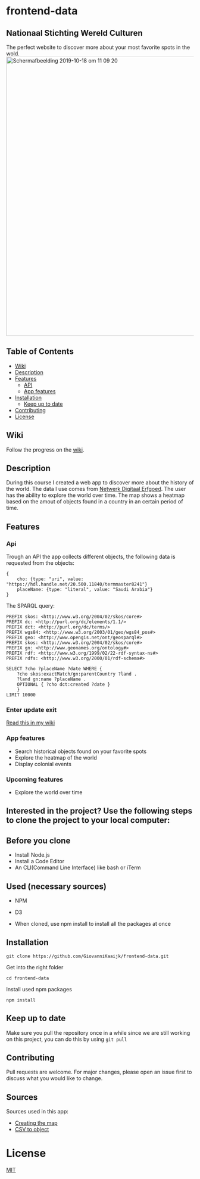 # frontend-data

## Nationaal Stichting Wereld Culturen
The perfect website to discover more about your most favorite spots in the wold.
<img width="750" alt="Schermafbeelding 2019-10-18 om 11 09 20" src="https://user-images.githubusercontent.com/43671292/68860278-82cf6d00-06e9-11ea-92b6-07dba0ee7684.png">

## Table of Contents

- [Wiki](#Wiki)
- [Description](#Description)
- [Features](#Features)
  - [API](#API)
  - [App features](#app-features)
- [Installation](#Installation)
  - [Keep up to date](#Keep-up-to-date)
- [Contributing](#Contributing)
- [License](#License)

## Wiki

Follow the progress on the [wiki](https://github.com/GiovanniKaaijk/frontend-data/wiki).

## Description

During this course I created a web app to discover more about the history of the world. The data I use comes from [Netwerk Digitaal Erfgoed](https://www.netwerkdigitaalerfgoed.nl/). The user has the ability to explore the world over time. The map shows a heatmap based on the amout of objects found in a country in an certain period of time.

## Features

### Api

Trough an API the app collects different objects, the following data is requested from the objects:
```
{
    cho: {type: "uri", value: "https://hdl.handle.net/20.500.11840/termmaster8241"}
    placeName: {type: "literal", value: "Saudi Arabia"}
}
```
The SPARQL query:
```
PREFIX skos: <http://www.w3.org/2004/02/skos/core#>
PREFIX dc: <http://purl.org/dc/elements/1.1/>
PREFIX dct: <http://purl.org/dc/terms/>
PREFIX wgs84: <http://www.w3.org/2003/01/geo/wgs84_pos#>
PREFIX geo: <http://www.opengis.net/ont/geosparql#>
PREFIX skos: <http://www.w3.org/2004/02/skos/core#>
PREFIX gn: <http://www.geonames.org/ontology#>
PREFIX rdf: <http://www.w3.org/1999/02/22-rdf-syntax-ns#>
PREFIX rdfs: <http://www.w3.org/2000/01/rdf-schema#>

SELECT ?cho ?placeName ?date WHERE {
    ?cho skos:exactMatch/gn:parentCountry ?land .
    ?land gn:name ?placeName .
    OPTIONAL { ?cho dct:created ?date }
    } 
LIMIT 10000
```

### Enter update exit
[Read this in my wiki](https://github.com/GiovanniKaaijk/frontend-data/wiki/3-Enter-update-exit-explained)

### App features
- Search historical objects found on your favorite spots
- Explore the heatmap of the world
- Display colonial events 

### Upcoming features
- Explore the world over time

## Interested in the project? Use the following steps to clone the project to your local computer:

## Before you clone

* Install Node.js
* Install a Code Editor
* An CLI(Command Line Interface) like bash or iTerm

## Used (necessary sources)

* NPM
* D3

* When cloned, use npm install to install all the packages at once

## Installation

```
git clone https://github.com/GiovanniKaaijk/frontend-data.git
```
Get into the right folder
```
cd frontend-data
```
Install used npm packages
```
npm install
```

## Keep up to date
Make sure you pull the repository once in a while since we are still working on this project, you can do this by using ```git pull```

## Contributing

Pull requests are welcome. For major changes, please open an issue first to discuss what you would like to change.

## Sources
Sources used in this app:
- [Creating the map](https://www.youtube.com/watch?v=Qw6uAg3EO64&t=821s)
- [CSV to object](https://stackoverflow.com/questions/42285441/how-to-read-in-csv-with-d3-v4)

# License
[MIT](https://github.com/GiovanniKaaijk/functional-programming/blob/master/LICENSE)
